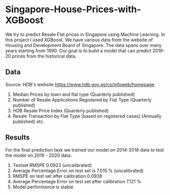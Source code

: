 # Singapore-House-Prices-with-XGBoost

We try to predict Resale Flat prices in Singapore using Machine Learning. In this project I used XGBoost. We have various data from the website of Housing and Development Board of Singapore. The data spans over many years starting from 1990. Our goal is to build a model that can predict 2019-20 prices from the historical data.
## Data
Source: HDB's website https://www.hdb.gov.sg/cs/infoweb/homepage 

1. Median Prices by town and flat type (Quarterly published)
2. Number of Resale Applications Registered by Flat Type (Quarterly published)
3. HDB Resale Price Index (Quarterly published)
4. Resale Transaction by Flat Type (based on registered cases) (Annually published) etc.

## Results

For the final prediction task we trained our model on 2014-2018 data to test the model on 2019 - 2020 data.

1. Testset RMSPE 0.0923 (uncalibrated)
2. Average Percentage Error on test set is 7.015 % (uncalibrated)
3. RMSPE on test set after calibration 0.0938
4. Average Percentage Error on test set after calibration 7.121 %
5. Model performance is stable
